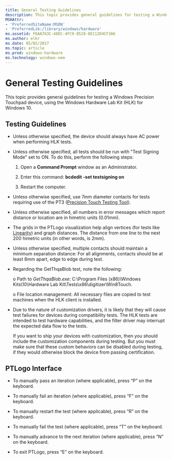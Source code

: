 ```yaml
---
title: General Testing Guidelines
description: This topic provides general guidelines for testing a Windows Precision Touchpad device, using the Windows Hardware Lab Kit (HLK) for Windows 10.
MSHAttr:
- 'PreferredSiteName:MSDN'
- 'PreferredLib:/library/windows/hardware'
ms.assetid: F6AA763C-48EC-4FC9-8528-8E112D4CF3A6
ms.author: elkr
ms.date: 05/02/2017
ms.topic: article
ms.prod: windows-hardware
ms.technology: windows-oem
---
```


# General Testing Guidelines


This topic provides general guidelines for testing a Windows Precision Touchpad device, using the Windows Hardware Lab Kit (HLK) for Windows 10.

## Testing Guidelines


-   Unless otherwise specified, the device should always have AC power when performing HLK tests.

-   Unless otherwise specified, all tests should be run with "Test Signing Mode" set to ON. To do this, perform the following steps:

    1. Open a **Command Prompt** window as an Administrator.

    2. Enter this command: **bcdedit -set testsigning on**

    3. Restart the computer.

-   Unless otherwise specified, use 7mm diameter contacts for tests requiring use of the PT3 ([Precision Touch Testing Tool](touchscreen-hardware-requirements-and-vendor-information.md)).

-   Unless otherwise specified, all numbers in error messages which report distance or location are in himetric units (0.01mm).

-   The grids in the PTLogo visualization help align vertices (for tests like [Linearity](linearity.md)) and graph distances. The distance from one line to the next 200 himetric units (in other words, is 2mm).

-   Unless otherwise specified, multiple contacts should maintain a minimum separation distance: For all alignments, contacts should be at least 8mm apart, edge to edge during test.

-   Regarding the GetThqaBlob test, note the following:

    o Path to *GetThqaBlob.exe*: C:\\Program Files (x86)\\Windows Kits\\10\\Hardware Lab Kit\\Tests\\x86\\digitizer\\Win8Touch.

    o File location management: All necessary files are copied to test machines when the HLK client is installed.

-   Due to the nature of customization drivers, it is likely that they will cause test failures for devices during compatibility tests. The HLK tests are intended to test hardware capabilities, and the filter driver may interrupt the expected data flow to the tests.

    If you want to ship your devices with customization, then you should include the customization components during testing. But you must make sure that these custom behaviors can be disabled during testing, if they would otherwise block the device from passing certification.

## PTLogo Interface


-   To manually pass an iteration (where applicable), press “P” on the keyboard.

-   To manually fail an iteration (where applicable), press “F” on the keyboard.

-   To manually restart the test (where applicable), press “R” on the keyboard.

-   To manually fail the test (where applicable), press “T” on the keyboard.

-   To manually advance to the next iteration (where applicable), press “N” on the keyboard.

-   To exit PTLogo, press “E” on the keyboard.

 

 






